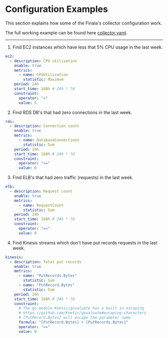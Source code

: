 # Configuration Examples
This section explains how some of the Finala's collector configuration work.

The full working example can be found here [collector.yaml](./../../configuration/collector.yaml).
<hr>

1. Find EC2 instances which have less that 5% CPU usage in the last week.
```yaml
ec2:
  - description: CPU utilization
    enable: true
    metrics:
      - name: CPUUtilization
        statistic: Maximum
    period: 24h
    start_time: 168h # 24h * 7d
    constraint:
      operator: "<"
      value: 5
```

2. Find RDS DB's that had zero connections in the last week.

```yaml
rds:
  - description: Connection count
    enable: true
    metrics:
      - name: DatabaseConnections
        statistic: Sum
    period: 24h 
    start_time: 168h # 24h * 7d
    constraint:
      operator: "=="
      value: 0
```

3. Find ELB's that had zero traffic (requests) in the last week.

```yaml
elb:
  - description: Request count
    enable: true
    metrics:
      - name: RequestCount
        statistic: Sum
    period: 24h 
    start_time: 168h # 24h * 7d
    constraint:
      operator: "=="
      value: 0
```

4. Find Kinesis streams which don't have put records requests in the last week.
```yaml
kinesis:
  - description: Total put records
    enable: true
    metrics:
      - name: "PutRecords.Bytes"
        statistic: Sum
      - name: "PutRecord.Bytes"
        statistic: Sum
    period: 24h
    start_time: 168h # 24h * 7d
    constraint:
      # The go module Knetic/govaluate has a built in escaping
      # https://github.com/Knetic/govaluate#escaping-characters
      # [PutRecord.Bytes] will escape the parameter name
      formula: "[PutRecord.Bytes] + [PutRecords.Bytes]"
      operator: "=="
      value: 0
```
